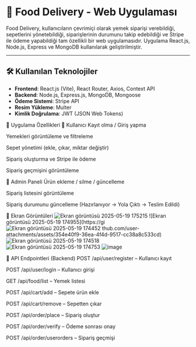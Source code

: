 # 🍔 Food Delivery - Web Uygulaması

Food Delivery, kullanıcıların çevrimiçi olarak yemek siparişi verebildiği, sepetlerini yönetebildiği, siparişlerinin durumunu takip edebildiği ve Stripe ile ödeme yapabildiği tam özellikli bir web uygulamasıdır. Uygulama React.js, Node.js, Express ve MongoDB kullanılarak geliştirilmiştir.

---



## 🛠️ Kullanılan Teknolojiler

- **Frontend**: React.js (Vite), React Router, Axios, Context API  
- **Backend**: Node.js, Express.js, MongoDB, Mongoose  
- **Ödeme Sistemi**: Stripe API  
- **Resim Yükleme**: Multer  
- **Kimlik Doğrulama**: JWT (JSON Web Tokens)

🧩 Uygulama Özellikleri
👤 Kullanıcı
Kayıt olma / Giriş yapma

Yemekleri görüntüleme ve filtreleme

Sepet yönetimi (ekle, çıkar, miktar değiştir)

Sipariş oluşturma ve Stripe ile ödeme

Sipariş geçmişini görüntüleme

🛒 Admin Paneli
Ürün ekleme / silme / güncelleme

Sipariş listesini görüntüleme

Sipariş durumunu güncelleme (Hazırlanıyor → Yola Çıktı → Teslim Edildi)

📸 Ekran Görüntüleri
![Ekran görüntüsü 2025-05-19 175215](https://github.com/user-attachments/assets/8407ed83-7eed-430e-9d0d-b559f05b44b0)
![Ekran görüntüsü 2025-05-19 174955](https://gi![Ekran görüntüsü 2025-05-19 174452](https://github.com/user-attachments/assets/d8f657bf-b86f-496b-87f3-75de5e5cf65d)
thub.com/user-attachments/assets/354e40f9-36ea-4f4d-9517-cc38a8c533cd)
![Ekran görüntüsü 2025-05-19 174518](https://github.com/user-attachments/assets/59e2a3cd-a4cc-44d0-aa72-b6e093df0e6c)
![Ekran görüntüsü 2025-05-19 174753](https://github.com/user-attachments/assets/38cb984a-5249-439e-a81d-6350df10387b)
![image](https://github.com/user-attachments/assets/bccb0ff2-1323-40f7-b447-bf700b9919a8)










🧪 API Endpointleri (Backend)
POST /api/user/register – Kullanıcı kayıt

POST /api/user/login – Kullanıcı girişi

GET /api/food/list – Yemek listesi

POST /api/cart/add – Sepete ürün ekle

POST /api/cart/remove – Sepetten çıkar

POST /api/order/place – Sipariş oluştur

POST /api/order/verify – Ödeme sonrası onay

POST /api/order/userorders – Sipariş geçmişi


